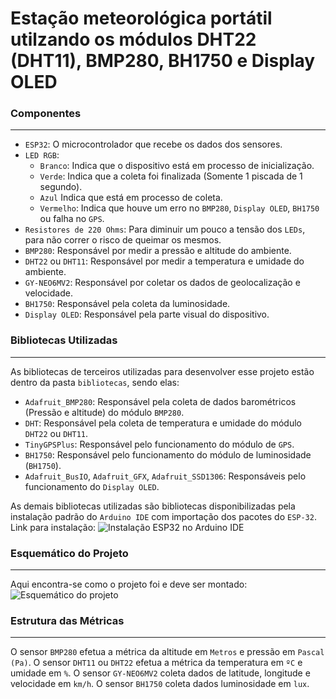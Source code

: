 # Estação meteorológica portátil utilzando os módulos DHT22 (DHT11), BMP280, BH1750 e Display OLED

### Componentes
---

- `ESP32`: O microcontrolador que recebe os dados dos sensores.
- `LED RGB`:
    - `Branco`: Indica que o dispositivo está em processo de inicialização.
    - `Verde`: Indica que a coleta foi finalizada (Somente 1 piscada de 1 segundo).
    - `Azul` Indica que está em processo de coleta.
    - `Vermelho`: Indica que houve um erro no `BMP280`, `Display OLED`, `BH1750` ou falha no `GPS`.
- `Resistores de 220 Ohms`: Para diminuir um pouco a tensão dos `LEDs`, para não correr o risco de queimar os mesmos.
- `BMP280`: Responsável por medir a pressão e altitude do ambiente.
- `DHT22` ou `DHT11`: Responsável por medir a temperatura e umidade do ambiente.
- `GY-NEO6MV2`: Responsável por coletar os dados de geolocalização e velocidade.
- `BH1750`: Responsável pela coleta da luminosidade.
- `Display OLED`: Responsável pela parte visual do dispositivo.

### Bibliotecas Utilizadas
---

As bibliotecas de terceiros utilizadas para desenvolver esse projeto estão dentro da pasta `bibliotecas`, sendo elas:

- `Adafruit_BMP280`: Responsável pela coleta de dados barométricos (Pressão e altitude) do módulo `BMP280`.
- `DHT`: Responsável pela coleta de temperatura e umidade do módulo `DHT22` ou `DHT11`.
- `TinyGPSPlus`: Responsável pelo funcionamento do módulo de `GPS`.
- `BH1750`: Responsável pelo funcionamento do módulo de luminosidade (`BH1750`).
- `Adafruit_BusIO`, `Adafruit_GFX`, `Adafruit_SSD1306`: Responsáveis pelo funcionamento do `Display OLED`.

As demais bibliotecas utilizadas são bibliotecas disponibilizadas pela instalação padrão do `Arduino IDE` com importação dos pacotes do `ESP-32`.
Link para instalação: ![Instalação ESP32 no Arduino IDE](https://embarcados.com.br/como-programar-o-esp32-na-arduino-ide/ "Instalação ESP32 no Arduino IDE")

### Esquemático do Projeto
---

Aqui encontra-se como o projeto foi e deve ser montado:
![Esquemático do projeto](./esquema.jpg "Esquema do projeto")

### Estrutura das Métricas
---

O sensor `BMP280` efetua a métrica da altitude em `Metros` e pressão em `Pascal (Pa)`.
O sensor `DHT11` ou `DHT22` efetua a métrica da temperatura em `ºC` e umidade em `%`.
O sensor `GY-NEO6MV2` coleta dados de latitude, longitude e velocidade em `km/h`.
O sensor `BH1750` coleta dados luminosidade em `lux`.
